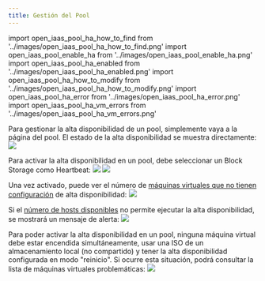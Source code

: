 ```yaml
---
title: Gestión del Pool
---
```

import open_iaas_pool_ha_how_to_find from '../images/open_iaas_pool_ha_how_to_find.png'
import open_iaas_pool_enable_ha from '../images/open_iaas_pool_enable_ha.png'
import open_iaas_pool_ha_enabled from '../images/open_iaas_pool_ha_enabled.png'
import open_iaas_pool_ha_how_to_modify from '../images/open_iaas_pool_ha_how_to_modify.png'
import open_iaas_pool_ha_error from '../images/open_iaas_pool_ha_error.png'
import open_iaas_pool_ha_vm_errors from '../images/open_iaas_pool_ha_vm_errors.png'

Para gestionar la alta disponibilidad de un pool, simplemente vaya a la página del pool. El estado de la alta disponibilidad se muestra directamente:
<img src={open_iaas_pool_ha_how_to_find} />

Para activar la alta disponibilidad en un pool, debe seleccionar un Block Storage como Heartbeat:
<img src={open_iaas_pool_ha_how_to_modify} />
<img src={open_iaas_pool_enable_ha} />

Una vez activado, puede ver el número de [máquinas virtuales que no tienen configuración](manage_vm.md) de alta disponibilidad:
<img src={open_iaas_pool_ha_enabled} />

Si el [número de hosts disponibles](../../concepts.md#alta-disponibilidad) no permite ejecutar la alta disponibilidad, se mostrará un mensaje de alerta:
<img src={open_iaas_pool_ha_error} />

Para poder activar la alta disponibilidad en un pool, ninguna máquina virtual debe estar encendida simultáneamente, usar una ISO de un almacenamiento local (no compartido) y tener la alta disponibilidad configurada en modo "reinicio". Si ocurre esta situación, podrá consultar la lista de máquinas virtuales problemáticas:
<img src={open_iaas_pool_ha_vm_errors} />